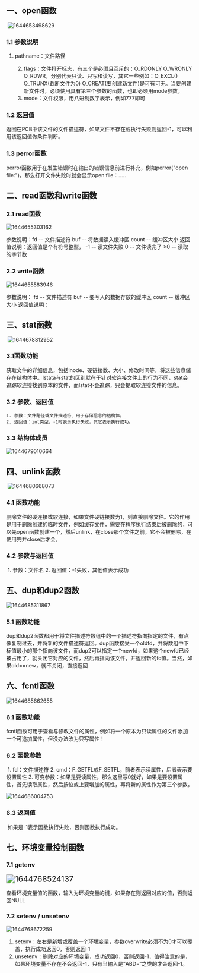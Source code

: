 ## 一、open函数

​	![1644653498629](C:\Users\xcs\AppData\Roaming\Typora\typora-user-images\1644653498629.png)

 ### 1.1 参数说明

1.  pathname：文件路径

 	2. flags：文件打开标志，有三个是必须且互斥的：O_RDONLY   O_WRONLY   O_RDWR，分别代表只读、只写和读写，其它一些例如：O_EXCL()   O_TRUNX(截断文件为0)   O_CREAT(要创建新文件)是可有可无。当要创建新文件时，必须使用具有第三个参数的函数，也即必须用mode参数。
 	3. mode：文件权限，用八进制数字表示，例如777即可

### 1.2 返回值

​	返回在PCB中该文件的文件描述符，如果文件不存在或执行失败则返回-1，可以利用该返回值做条件判断。

### 1.3 perror函数

​	perror函数用于在发生错误时在输出的错误信息前进行补充，例如perror("open file:")。那么打开文件失败时就会显示open file：.....

## 二、read函数和write函数

### 2.1 read函数

![1644655303162](file://C:/Users/xcs/AppData/Roaming/Typora/typora-user-images/1644655303162.png?lastModify=1644678609)

参数说明：fd -- 文件描述符     buf -- 将数据读入缓冲区    count --  缓冲区大小 返回值说明：返回值是个有符号整型， -1 -- 读文件失败   0 -- 文件读完了   >0 -- 读取的字节数

### 2.2 write函数

![1644655583946](file://C:/Users/xcs/AppData/Roaming/Typora/typora-user-images/1644655583946.png?lastModify=1644678609)

参数说明： fd -- 文件描述符     buf -- 要写入的数据存放的缓冲区    count --  缓冲区大小 返回值说明：

## 三、stat函数

​	![1644678812952](C:\Users\xcs\AppData\Roaming\Typora\typora-user-images\1644678812952.png)

### 3.1函数功能

​	获取文件的详细信息，包括inode、硬链接数、大小、修改时间等，将这些信息储存在结构体中。lstata与stat的区别就在于针对软连接文件上的行为不同，stat会追踪软连接找到原本的文件，而lstat不会追踪，只会提取软连接文件的信息。

### 3.2 参数、返回值

	1. 参数：文件路径或文件描述符、用于存储信息的结构体。
 	2. 返回值：int类型，-1时表示执行失败，其它表示执行成功。

### 3.3 结构体成员

![1644679010664](C:\Users\xcs\AppData\Roaming\Typora\typora-user-images\1644679010664.png)

## 四、unlink函数

​	![1644680668073](C:\Users\xcs\AppData\Roaming\Typora\typora-user-images\1644680668073.png)

### 4.1 函数功能

​	删除文件的硬连接或软连接，如果文件硬链接数为1，则直接删除文件。它的作用是用于删除创建的临时文件，例如缓存文件，需要在程序执行结束后被删除的，可以先open函数创建一个，然后unlink，在close那个文件之前，它不会被删除，在使用完并close后才会。

### 4.2 参数与返回值

​	1. 参数：文件名   2. 返回值：-1失败，其他值表示成功

## 五、dup和dup2函数

![1644685311867](C:\Users\xcs\AppData\Roaming\Typora\typora-user-images\1644685311867.png)

### 5.1 函数功能

​	dup和dup2函数都用于将文件描述符数组中的一个描述符指向指定的文件，有点像复制过去，并将新的文件描述符返回。dup函数接受一个oldfd，并将数组中下标值最小的那个指向该文件，而dup2可以指定一个newfd，如果这个newfd已经被占用了，就关闭它对应的文件，然后再指向该文件，并返回新的fd值。当然，如果old==new，就不关闭，直接返回

## 六、fcntl函数

![1644685662655](C:\Users\xcs\AppData\Roaming\Typora\typora-user-images\1644685662655.png)

### 6.1 函数功能

​	fcntl函数可用于查看与修改文件的属性，例如将一个原本为只读属性的文件添加一个可追加属性，但没办法改为只写属性！

### 6.2 函数参数

​	1. fd：文件描述符    2. cmd：F_GETFL或F_SETFL，前者表示读属性，后者表示要设置属性  3. 可变参数：如果是要读属性，那么这里写0就好，如果是要设置属性，首先读取属性，然后按位或上要增加的属性，再将新的属性作为第三个参数。

![1644686004753](C:\Users\xcs\AppData\Roaming\Typora\typora-user-images\1644686004753.png)

### 6.3 返回值

​		如果是-1表示函数执行失败，否则函数执行成功。

## 七、环境变量控制函数

### 7.1 getenv

<img src="C:\Users\xcs\AppData\Roaming\Typora\typora-user-images\1644768524137.png" alt="1644768524137" style="zoom:150%;" />	

查看环境变量值的函数，输入为环境变量的键，如果存在则返回对应的值，否则返回NULL

### 7.2 setenv / unsetenv

![1644768672259](C:\Users\xcs\AppData\Roaming\Typora\typora-user-images\1644768672259.png)

1.  setenv：左右是新增或覆盖一个环境变量，参数overwrite必须不为0才可以覆盖，执行成功返回0，否则返回-1
2.  unsetenv：删除对应的环境变量，成功返回0，否则返回-1，值得注意的是，如果环境变量不存在不会返回-1，只有当输入是”ABD=“之类的才会返回-1。